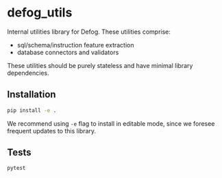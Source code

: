 # defog_utils

Internal utilities library for Defog. These utilities comprise:
* sql/schema/instruction feature extraction
* database connectors and validators

These utilities should be purely stateless and have minimal library dependencies.

## Installation

```bash
pip install -e .
```
We recommend using `-e` flag to install in editable mode, since we foresee frequent updates to this library.

## Tests

```bash
pytest
```